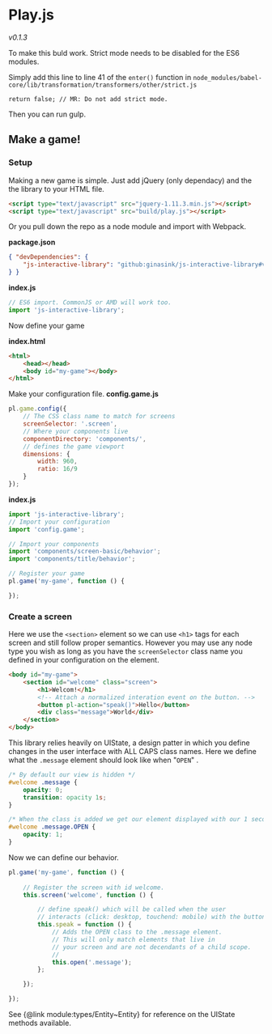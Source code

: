 # Play.js
*v0.1.3*

To make this buld work. Strict mode needs to be disabled for the ES6 modules.

Simply add this line to line 41 of the `enter()` function in `node_modules/babel-core/lib/transformation/transformers/other/strict.js`
```
return false; // MR: Do not add strict mode.
```
Then you can run gulp.

## Make a game!

### Setup

Making a new game is simple. Just add jQuery (only dependacy) and the the library to your HTML file.
```html
<script type="text/javascript" src="jquery-1.11.3.min.js"></script>
<script type="text/javascript" src="build/play.js"></script>
```

Or you pull down the repo as a node module and import with Webpack.

**package.json**
```json
{ "devDependencies": {
	"js-interactive-library": "github:ginasink/js-interactive-library#v0.1.0"
} }
```
**index.js**
```javascript
// ES6 import. CommonJS or AMD will work too.
import 'js-interactive-library';
```

Now define your game

**index.html**
```html
<html>
	<head></head>
	<body id="my-game"></body>
</html>
```
Make your configuration file.
**config.game.js**
```javascript
pl.game.config({
	// The CSS class name to match for screens
	screenSelector: '.screen',
	// Where your components live
	componentDirectory: 'components/',
	// defines the game viewport
	dimensions: {
		width: 960,
		ratio: 16/9
	}
});
```
**index.js**
```javascript
import 'js-interactive-library';
// Import your configuration
import 'config.game';

// Import your components
import 'components/screen-basic/behavior';
import 'components/title/behavior';

// Register your game
pl.game('my-game', function () { 

});
```

### Create a screen

Here we use the `<section>` element so we can use `<h1>` tags for each screen and still follow proper semantics. However you may use any node type you wish as long as you have the `screenSelector` class name you defined in your configuration on the element.

```html
<body id="my-game">
	<section id="welcome" class="screen">
		<h1>Welcom!</h1>
		<!-- Attach a normalized interation event on the button. -->
		<button pl-action="speak()">Hello</button>
		<div class="message">World</div>
	</section>
</body>
```

This library relies heavily on UIState, a design patter in which you define changes in the user interface with ALL CAPS class names. Here we define what the `.message` element should look like when "`OPEN`" .

```css
/* By default our view is hidden */
#welcome .message {
	opacity: 0;
	transition: opacity 1s;
}

/* When the class is added we get our element displayed with our 1 second transition. */
#welcome .message.OPEN {
	opacity: 1;
}
```

Now we can define our behavior.

```javascript
pl.game('my-game', function () { 
	
	// Register the screen with id welcome.
	this.screen('welcome', function () {

		// define speak() which will be called when the user
		// interacts (click: desktop, touchend: mobile) with the button.
		this.speak = function () {
			// Adds the OPEN class to the .message element.
			// This will only match elements that live in
			// your screen and are not decendants of a child scope.
			//
			this.open('.message');
		};

	});

});
```

See {@link module:types/Entity~Entity} for reference on the UIState methods available.
